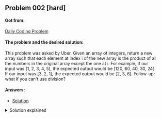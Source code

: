## Problem 002 [hard]

#### Got from:

[Daily Coding Problem](https://www.dailycodingproblem.com/)

#### The problem and the desired solution:

This problem was asked by Uber.
Given an array of integers, return a new array such that each element at index i of the new array is the product of all the numbers in the original array except the one at i.
For example, if our input was [1, 2, 3, 4, 5], the expected output would be [120, 60, 40, 30, 24]. If our input was [3, 2, 1], the expected output would be [2, 3, 6].
Follow-up: what if you can't use division?

#### Answers:

- [Solution](problem002.js)

<details>
  <summary>Solution explained</summary>
  <p>The reduce method seemed to be useful for this problem. First, taking advantage of the forth reduce argument, I created a function to iterate through the array removing (filter) the current element and using reduce and return the product of the rest of the numbers. Then, I used this function as a reducer and set an empty array as the initial value so that it would be populated with the products in the right order. Also without using division.</p>

</details>

